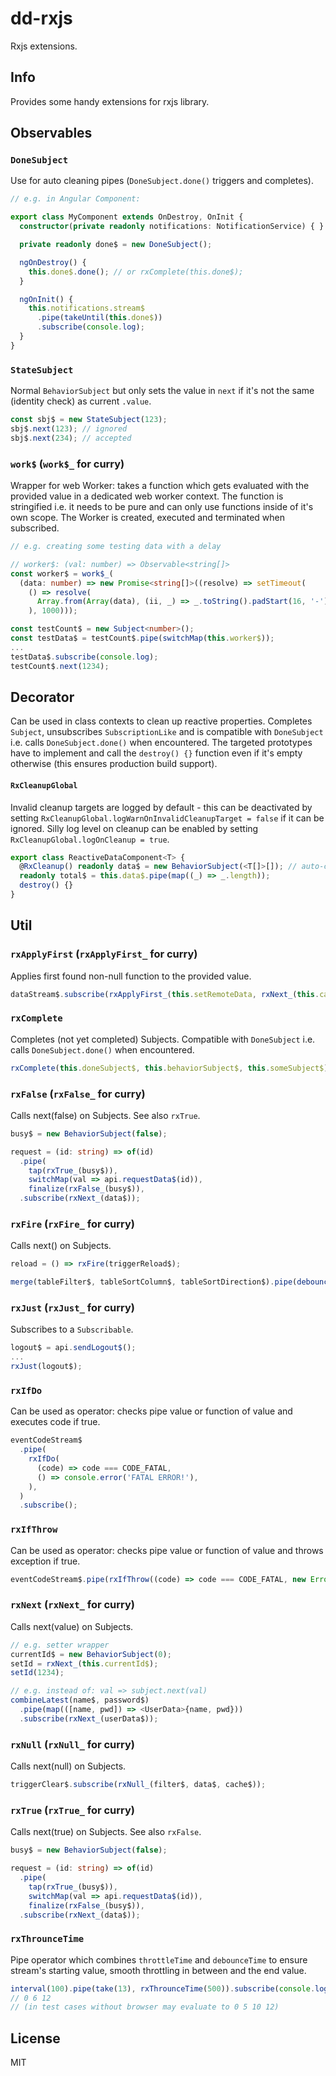 # dd-rxjs

Rxjs extensions.

## Info

Provides some handy extensions for rxjs library.

## Observables

### `DoneSubject`

Use for auto cleaning pipes (`DoneSubject.done()` triggers and completes).

```typescript
// e.g. in Angular Component:

export class MyComponent extends OnDestroy, OnInit {
  constructor(private readonly notifications: NotificationService) { }

  private readonly done$ = new DoneSubject();

  ngOnDestroy() {
    this.done$.done(); // or rxComplete(this.done$);
  }

  ngOnInit() {
    this.notifications.stream$
      .pipe(takeUntil(this.done$))
      .subscribe(console.log);
  }
}
```

### `StateSubject`

Normal `BehaviorSubject` but only sets the value in `next` if it's not the same (identity check) as current `.value`.

```typescript
const sbj$ = new StateSubject(123);
sbj$.next(123); // ignored
sbj$.next(234); // accepted
```

### `work$` (`work$_` for curry)

Wrapper for web Worker: takes a function which gets evaluated with the provided value in a dedicated web worker context. The function is stringified i.e. it needs to be pure and can only use functions inside of it's own scope. The Worker is created, executed and terminated when subscribed.

```typescript
// e.g. creating some testing data with a delay

// worker$: (val: number) => Observable<string[]>
const worker$ = work$_(
  (data: number) => new Promise<string[]>((resolve) => setTimeout(
    () => resolve(
      Array.from(Array(data), (ii, _) => _.toString().padStart(16, '-'))
    ), 1000)));

const testCount$ = new Subject<number>();
const testData$ = testCount$.pipe(switchMap(this.worker$));
...
testData$.subscribe(console.log);
testCount$.next(1234);
```

## Decorator

Can be used in class contexts to clean up reactive properties. Completes `Subject`, unsubscribes `SubscriptionLike` and is compatible with `DoneSubject` i.e. calls `DoneSubject.done()` when encountered. The targeted prototypes have to implement and call the `destroy() {}` function even if it's empty otherwise (this ensures production build support).

#### `RxCleanupGlobal`

Invalid cleanup targets are logged by default - this can be deactivated by setting `RxCleanupGlobal.logWarnOnInvalidCleanupTarget = false` if it can be ignored. Silly log level on cleanup can be enabled by setting `RxCleanupGlobal.logOnCleanup = true`.

```typescript
export class ReactiveDataComponent<T> {
  @RxCleanup() readonly data$ = new BehaviorSubject(<T[]>[]); // auto-completed
  readonly total$ = this.data$.pipe(map((_) => _.length));
  destroy() {}
}
```

## Util

### `rxApplyFirst` (`rxApplyFirst_` for curry)

Applies first found non-null function to the provided value.

```typescript
dataStream$.subscribe(rxApplyFirst_(this.setRemoteData, rxNext_(this.cachedData$)));
```

### `rxComplete`

Completes (not yet completed) Subjects. Compatible with `DoneSubject` i.e. calls `DoneSubject.done()` when encountered.

```typescript
rxComplete(this.doneSubject$, this.behaviorSubject$, this.someSubject$);
```

### `rxFalse` (`rxFalse_` for curry)

Calls next(false) on Subjects. See also `rxTrue`.

```typescript
busy$ = new BehaviorSubject(false);

request = (id: string) => of(id)
  .pipe(
    tap(rxTrue_(busy$)),
    switchMap(val => api.requestData$(id)),
    finalize(rxFalse_(busy$)),
  .subscribe(rxNext_(data$));
```

### `rxFire` (`rxFire_` for curry)

Calls next() on Subjects.

```typescript
reload = () => rxFire(triggerReload$);

merge(tableFilter$, tableSortColumn$, tableSortDirection$).pipe(debounceTime(0)).subscribe(rxFire_(triggerReload$, saveCurrentParameter$));
```

### `rxJust` (`rxJust_` for curry)

Subscribes to a `Subscribable`.

```typescript
logout$ = api.sendLogout$();
...
rxJust(logout$);
```

### `rxIfDo`

Can be used as operator: checks pipe value or function of value and executes code if true.

```typescript
eventCodeStream$
  .pipe(
    rxIfDo(
      (code) => code === CODE_FATAL,
      () => console.error('FATAL ERROR!'),
    ),
  )
  .subscribe();
```

### `rxIfThrow`

Can be used as operator: checks pipe value or function of value and throws exception if true.

```typescript
eventCodeStream$.pipe(rxIfThrow((code) => code === CODE_FATAL, new Error('FATAL ERROR!'))).subscribe();
```

### `rxNext` (`rxNext_` for curry)

Calls next(value) on Subjects.

```typescript
// e.g. setter wrapper
currentId$ = new BehaviorSubject(0);
setId = rxNext_(this.currentId$);
setId(1234);

// e.g. instead of: val => subject.next(val)
combineLatest(name$, password$)
  .pipe(map(([name, pwd]) => <UserData>{name, pwd}))
  .subscribe(rxNext_(userData$));
```

### `rxNull` (`rxNull_` for curry)

Calls next(null) on Subjects.

```typescript
triggerClear$.subscribe(rxNull_(filter$, data$, cache$));
```

### `rxTrue` (`rxTrue_` for curry)

Calls next(true) on Subjects. See also `rxFalse`.

```typescript
busy$ = new BehaviorSubject(false);

request = (id: string) => of(id)
  .pipe(
    tap(rxTrue_(busy$)),
    switchMap(val => api.requestData$(id)),
    finalize(rxFalse_(busy$)),
  .subscribe(rxNext_(data$));
```

### `rxThrounceTime`

Pipe operator which combines `throttleTime` and `debounceTime` to ensure stream's starting value, smooth throttling in between and the end value.

```typescript
interval(100).pipe(take(13), rxThrounceTime(500)).subscribe(console.log);
// 0 6 12
// (in test cases without browser may evaluate to 0 5 10 12)
```

## License

MIT

[source code]: https://github.com/rlexa/dd-rxjs

